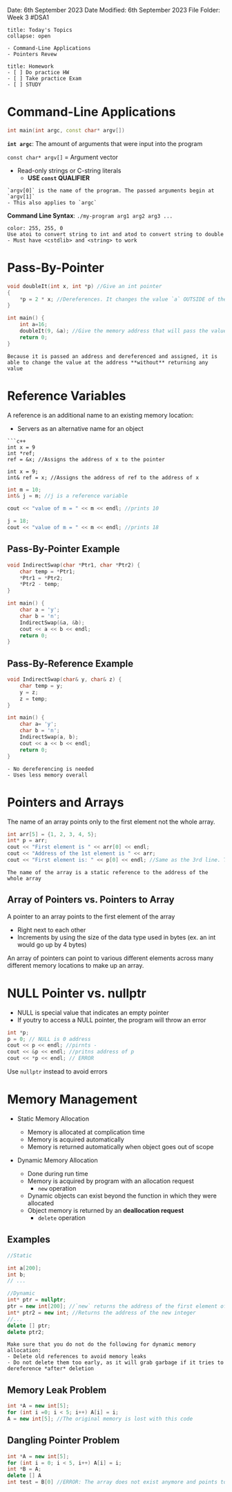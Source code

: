 Date: 6th September 2023
Date Modified: 6th September 2023
File Folder: Week 3
#DSA1

```ad-abstract
title: Today's Topics
collapse: open

- Command-Line Applications
- Pointers Revew

```

```ad-note
title: Homework
- [ ] Do practice HW
- [ ] Take practice Exam
- [ ] STUDY
```

# Command-Line Applications

```c++
int main(int argc, const char* argv[])
```

**`int argc`**: The amount of arguments that were input into the program

`const char* argv[]` = Argument vector
- Read-only strings or C-string literals
	- **USE `const` QUALIFIER**

```ad-note
`argv[0]` is the name of the program. The passed arguments begin at `argv[1]` 
- This also applies to `argc`
```

**Command Line Syntax**:
`./my-program arg1 arg2 arg3 ...`

```ad-note
color: 255, 255, 0
Use atoi to convert string to int and atod to convert string to double
- Must have <cstdlib> and <string> to work
```
# Pass-By-Pointer

```c++
void doubleIt(int x, int *p) //Give an int pointer
{
	*p = 2 * x; //Dereferences. It changes the value `a` OUTSIDE of the funtction
}

int main() {
	int a=16;
	doubleIt(9, &a); //Give the memory address that will pass the value from the function
	return 0;
}
```

```ad-important
Because it is passed an address and dereferenced and assigned, it is able to change the value at the address **without** returning any value
```

# Reference Variables

A reference is an additional name to an existing memory location:
- Servers as an alternative name for an object

```ad-example
```c++
int x = 9
int *ref;
ref = &x; //Assigns the address of x to the pointer

int x = 9;
int& ref = x; //Assigns the address of ref to the address of x
```

```c++
int m = 10;
int& j = m; //j is a reference variable

cout << "value of m = " << m << endl; //prints 10

j = 18;
cout << "value of m = " << m << endl; //prints 18
```

## Pass-By-Pointer Example

```c++
void IndirectSwap(char *Ptr1, char *Ptr2) {
	char temp = *Ptr1;
	*Ptr1 = *Ptr2;
	*Ptr2 - temp;
}

int main() {
	char a = 'y';
	char b = 'n';
	IndirectSwap(&a, &b);
	cout << a << b << endl;
	return 0;
}
```

## Pass-By-Reference Example

```c++
void IndirectSwap(char& y, char& z) { 
	char temp = y;
	y = z;
	z = temp;
}

int main() {
	char a= 'y';
	char b = 'n';
	IndirectSwap(a, b);
	cout << a << b << endl;
	return 0;
}
```

```ad-important
- No dereferencing is needed
- Uses less memory overall
```

# Pointers and Arrays

The name of an array points only to the first element not the whole array.

```c++
int arr[5] = {1, 2, 3, 4, 5}; 
int* p = arr;
cout << "First element is " << arr[0] << endl;
cout << "Address of the 1st element is " << arr; 
cout << "First element is: " << p[0] << endl; //Same as the 3rd line. The pointer becomes a reference to the array
```

```ad-summary
The name of the array is a static reference to the address of the whole array
```

## Array of Pointers vs. Pointers to Array

A pointer to an array points to the first element of the array
- Right next to each other 
- Increments by using the size of the data type used in bytes (ex. an int would go up by 4 bytes)

An array of pointers can point to various different elements across many different memory locations to make up an array.

# NULL Pointer vs. nullptr

- NULL is special value that indicates an empty pointer
- If youtry to access a NULL pointer,  the program will throw an error

```c++
int *p;
p = 0; // NULL is 0 address
cout << p << endl; //pirnts -
cout << &p << endl; //pritns address of p
cout << *p << endl; // ERROR
```

Use `nullptr` instead to avoid errors

# Memory Management

- Static Memory Allocation
	- Memory is allocated at complication time
	- Memory is acquired automatically
	- Memory is returned automatically when object goes out of scope


- Dynamic Memory Allocation
	- Done during run time
	- Memory is acquired by program with an allocation request
		- `new` operation
	- Dynamic objects can exist beyond the function in which they were allocated
	- Object memory is returned by an **deallocation request**
		- `delete` operation

## Examples

```c++
//Static

int a[200];
int b;
// ...

//Dynamic
int* ptr = nullptr;
ptr = new int[200]; //`new` returns the address of the first element of the array
int* ptr2 = new int; //Returns the address of the new integer
//...
delete [] ptr;
delete ptr2;
```

```ad-warning
Make sure that you do not do the following for dynamic memory allocation:
- Delete old references to avoid memory leaks
- Do not delete them too early, as it will grab garbage if it tries to dereference *after* deletion
```

## Memory Leak Problem

```c++
int *A = new int[5];
for (int i =0; i < 5; i++) A[i] = i;
A = new int[5]; //The original memory is lost with this code
```

## Dangling Pointer Problem

```c++
int *A = new int[5];
for (int i = 0; i < 5, i++) A[i] = i;
int *B = A;
delete [] A
int test = B[0] //ERROR: The array does not exist anymore and points to garbage
```






